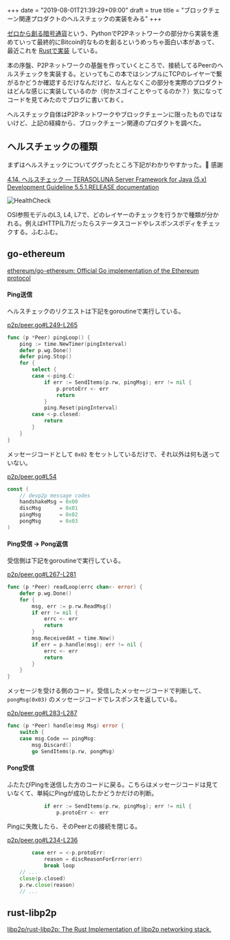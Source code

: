 +++
date = "2019-08-01T21:39:29+09:00"
draft = true
title = "ブロックチェーン関連プロダクトのヘルスチェックの実装をみる"
+++

[ゼロから創る暗号通貨](https://peaks.cc/books/cryptocurrency)という、PythonでP2Pネットワークの部分から実装を進めていって最終的にBitcoin的なものを創るというめっちゃ面白い本があって、最近これを [Rustで実装](https://github.com/ackintosh/blue) している。

本の序盤、P2Pネットワークの基盤を作っていくところで、接続してるPeerのヘルスチェックを実装する。といってもこの本ではシンプルにTCPのレイヤーで繋がるかどうか確認するだけなんだけど、なんとなくこの部分を実際のプロダクトはどんな感じに実装しているのか（何かスゴイことやってるのか？）気になってコードを見てみたのでブログに書いておく。

<!--more-->

ヘルスチェック自体はP2Pネットワークやブロックチェーンに限ったものではないけど、上記の経緯から、ブロックチェーン関連のプロダクトを調べた。

## ヘルスチェックの種類

まずはヘルスチェックについてググったところ下記がわかりやすかった。🙏 感謝

[4.14. ヘルスチェック — TERASOLUNA Server Framework for Java (5.x) Development Guideline 5.5.1.RELEASE documentation](https://terasolunaorg.github.io/guideline/5.5.1.RELEASE/ja/ArchitectureInDetail/WebApplicationDetail/HealthCheck.html#id4)

![HealthCheck](https://s3-ap-northeast-1.amazonaws.com/ackintosh.github.io/health-check/healthcheck.png)

OSI参照モデルのL3, L4, L7で、どのレイヤーのチェックを行うかで種類が分かれる。例えばHTTP(L7)だったらステータスコードやレスポンスボディをチェックする。ふむふむ。

## go-ethereum

[ethereum/go-ethereum: Official Go implementation of the Ethereum protocol](https://github.com/ethereum/go-ethereum)

#### Ping送信

ヘルスチェックのリクエストは下記をgoroutineで実行している。

[p2p/peer.go#L249-L265](https://github.com/ethereum/go-ethereum/blob/a1f8549262567ddacac3d4180f8a6ca0826036a9/p2p/peer.go#L249-L265)

```go
func (p *Peer) pingLoop() {
	ping := time.NewTimer(pingInterval)
	defer p.wg.Done()
	defer ping.Stop()
	for {
		select {
		case <-ping.C:
			if err := SendItems(p.rw, pingMsg); err != nil {
				p.protoErr <- err
				return
			}
			ping.Reset(pingInterval)
		case <-p.closed:
			return
		}
	}
}
```

メッセージコードとして `0x02` をセットしているだけで、それ以外は何も送っていない。

[p2p/peer.go#L54](https://github.com/ethereum/go-ethereum/blob/a1f8549262567ddacac3d4180f8a6ca0826036a9/p2p/peer.go#L54)

```go
const (
	// devp2p message codes
	handshakeMsg = 0x00
	discMsg      = 0x01
	pingMsg      = 0x02
	pongMsg      = 0x03
)
```

#### Ping受信 -> Pong返信

受信側は下記をgoroutineで実行している。

[p2p/peer.go#L267-L281](https://github.com/ethereum/go-ethereum/blob/a1f8549262567ddacac3d4180f8a6ca0826036a9/p2p/peer.go#L267-L281)

```go
func (p *Peer) readLoop(errc chan<- error) {
	defer p.wg.Done()
	for {
		msg, err := p.rw.ReadMsg()
		if err != nil {
			errc <- err
			return
		}
		msg.ReceivedAt = time.Now()
		if err = p.handle(msg); err != nil {
			errc <- err
			return
		}
	}
}
```

メッセージを受ける側のコード。受信したメッセージコードで判断して、`pongMsg(0x03)` のメッセージコードでレスポンスを返している。

[p2p/peer.go#L283-L287](https://github.com/ethereum/go-ethereum/blob/a1f8549262567ddacac3d4180f8a6ca0826036a9/p2p/peer.go#L283-L287)

```go
func (p *Peer) handle(msg Msg) error {
	switch {
	case msg.Code == pingMsg:
		msg.Discard()
		go SendItems(p.rw, pongMsg)
```

#### Pong受信

ふたたびPingを送信した方のコードに戻る。こちらはメッセージコードは見ていなくて、単純にPingが成功したかどうかだけの判断。

```go
			if err := SendItems(p.rw, pingMsg); err != nil {
				p.protoErr <- err
```

Pingに失敗したら、そのPeerとの接続を閉じる。

[p2p/peer.go#L234-L236](https://github.com/ethereum/go-ethereum/blob/a1f8549262567ddacac3d4180f8a6ca0826036a9/p2p/peer.go#L234-L236)

```go
		case err = <-p.protoErr:
			reason = discReasonForError(err)
			break loop
	// ...
	close(p.closed)
	p.rw.close(reason)
	// ...
```


## rust-libp2p

[libp2p/rust-libp2p: The Rust Implementation of libp2p networking stack.](https://github.com/libp2p/rust-libp2p)


